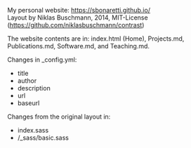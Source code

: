 My personal website: https://sbonaretti.github.io/   
Layout by Niklas Buschmann, 2014, MIT-License (https://github.com/niklasbuschmann/contrast)   

The website contents are in: index.html (Home), Projects.md, Publications.md, Software.md, and Teaching.md.   

Changes in _config.yml:  
- title  
- author  
- description  
- url  
- baseurl

Changes from the original layout in: 
- index.sass
- /_sass/basic.sass
